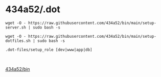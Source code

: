 # 434a52/.dot

`wget -O - https://raw.githubusercontent.com/434a52/bin/main/setup-server.sh | sudo bash -s`

`wget -O - https://raw.githubusercontent.com/434a52/bin/main/setup-dotfiles.sh | sudo bash -s`

`.dot-files/setup_role [dev|www|app|db]`

<br/>

[434a52/bin](https://github.com/434a52/bin)
